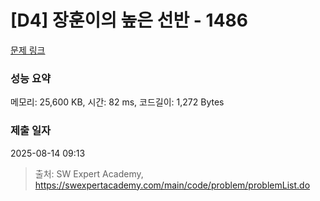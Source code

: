 # [D4] 장훈이의 높은 선반 - 1486 

[문제 링크](https://swexpertacademy.com/main/code/problem/problemDetail.do?contestProbId=AV2b7Yf6ABcBBASw) 

### 성능 요약

메모리: 25,600 KB, 시간: 82 ms, 코드길이: 1,272 Bytes

### 제출 일자

2025-08-14 09:13



> 출처: SW Expert Academy, https://swexpertacademy.com/main/code/problem/problemList.do